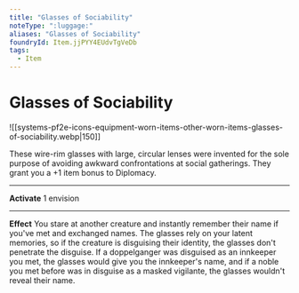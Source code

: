 ```yaml
---
title: "Glasses of Sociability"
noteType: ":luggage:"
aliases: "Glasses of Sociability"
foundryId: Item.jjPYY4EUdvTgVeDb
tags:
  - Item
---
```


# Glasses of Sociability
![[systems-pf2e-icons-equipment-worn-items-other-worn-items-glasses-of-sociability.webp|150]]

These wire-rim glasses with large, circular lenses were invented for the sole purpose of avoiding awkward confrontations at social gatherings. They grant you a +1 item bonus to Diplomacy.

* * *

**Activate** 1 envision

* * *

**Effect** You stare at another creature and instantly remember their name if you've met and exchanged names. The glasses rely on your latent memories, so if the creature is disguising their identity, the glasses don't penetrate the disguise. If a doppelganger was disguised as an innkeeper you met, the glasses would give you the innkeeper's name, and if a noble you met before was in disguise as a masked vigilante, the glasses wouldn't reveal their name.
